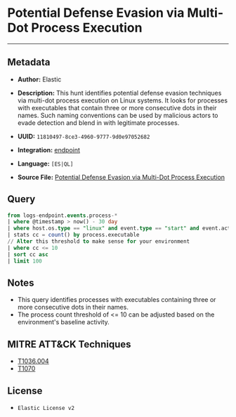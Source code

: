 # Potential Defense Evasion via Multi-Dot Process Execution

---

## Metadata

- **Author:** Elastic
- **Description:** This hunt identifies potential defense evasion techniques via multi-dot process execution on Linux systems. It looks for processes with executables that contain three or more consecutive dots in their names. Such naming conventions can be used by malicious actors to evade detection and blend in with legitimate processes.

- **UUID:** `11810497-8ce3-4960-9777-9d0e97052682`
- **Integration:** [endpoint](https://docs.elastic.co/integrations/endpoint)
- **Language:** `[ES|QL]`
- **Source File:** [Potential Defense Evasion via Multi-Dot Process Execution](../queries/defense_evasion_via_multi_dot_process_execution.toml)

## Query

```sql
from logs-endpoint.events.process-*
| where @timestamp > now() - 30 day
| where host.os.type == "linux" and event.type == "start" and event.action == "exec" and process.executable rlike """.*\.{3,}.*"""
| stats cc = count() by process.executable
// Alter this threshold to make sense for your environment
| where cc <= 10
| sort cc asc
| limit 100
```

## Notes

- This query identifies processes with executables containing three or more consecutive dots in their names.
- The process count threshold of <= 10 can be adjusted based on the environment's baseline activity.

## MITRE ATT&CK Techniques

- [T1036.004](https://attack.mitre.org/techniques/T1036/004)
- [T1070](https://attack.mitre.org/techniques/T1070)

## License

- `Elastic License v2`
